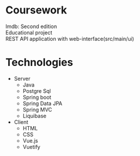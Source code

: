 # Coursework
Imdb: Second edition<br />
Educational project <br />
REST API application with web-interface(src/main/ui)<br />

Technologies
======

<ul>
      <li>Server

 <ul>
        <li>Java</li>
        <li>Postgre Sql</li>
        <li>Spring boot</li>
   <li>Spring Data JPA</li>
   <li>Spring MVC</li>
   <li>Liquibase</li>
      </ul>
          </li>
      <li>Client
      <ul>
<li>HTML</li>
<li>CSS</li>
<li>Vue.js</li>
<li>Vuetify</li>
      </ul>
          </li>
    </ul>
